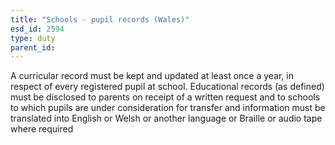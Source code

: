 ```yaml
---
title: "Schools - pupil records (Wales)"
esd_id: 2594
type: duty
parent_id:  
---
```


A curricular record must be kept and updated at least once a year, in respect of every registered pupil at school. Educational records (as defined) must be disclosed to parents on receipt of a written request and to schools to which pupils are under consideration for transfer and information must be translated into English or Welsh or another language or Braille or audio tape where required


